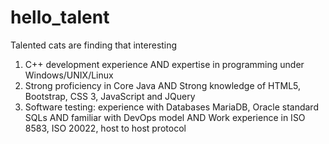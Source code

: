 # hello_talent
Talented cats are finding that interesting
1) C++ development experience AND expertise in programming under Windows/UNIX/Linux
2) Strong proficiency in Core Java AND Strong knowledge of HTML5, Bootstrap, CSS 3, JavaScript and JQuery
3) Software testing: experience with Databases MariaDB, Oracle standard SQLs AND familiar with DevOps model AND Work experience in ISO 8583, ISO 20022, host to host protocol
